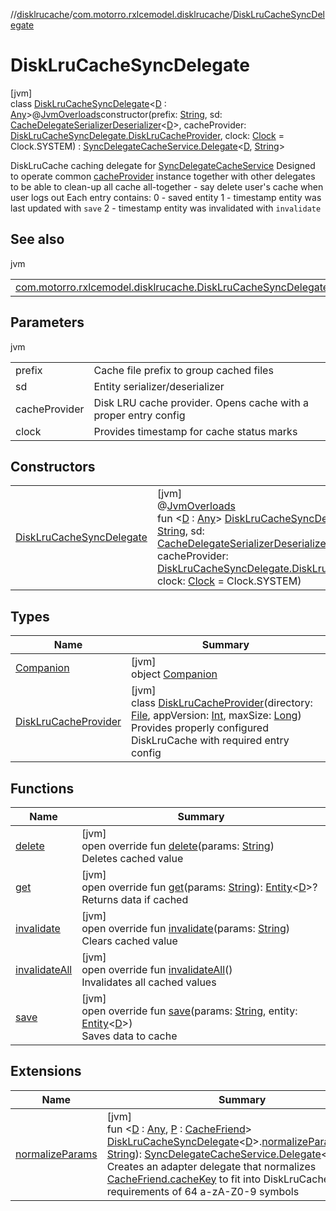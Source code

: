 //[disklrucache](../../../index.md)/[com.motorro.rxlcemodel.disklrucache](../index.md)/[DiskLruCacheSyncDelegate](index.md)

# DiskLruCacheSyncDelegate

[jvm]\
class [DiskLruCacheSyncDelegate](index.md)&lt;[D](index.md) : [Any](https://kotlinlang.org/api/latest/jvm/stdlib/kotlin/-any/index.html)&gt;@[JvmOverloads](https://kotlinlang.org/api/latest/jvm/stdlib/kotlin.jvm/-jvm-overloads/index.html)constructor(prefix: [String](https://kotlinlang.org/api/latest/jvm/stdlib/kotlin/-string/index.html), sd: [CacheDelegateSerializerDeserializer](../../../../base/base/com.motorro.rxlcemodel.base.service/-cache-delegate-serializer-deserializer/index.md)&lt;[D](index.md)&gt;, cacheProvider: [DiskLruCacheSyncDelegate.DiskLruCacheProvider](-disk-lru-cache-provider/index.md), clock: [Clock](../../../../base/base/com.motorro.rxlcemodel.base.entity/-clock/index.md) = Clock.SYSTEM) : [SyncDelegateCacheService.Delegate](../../../../base/base/com.motorro.rxlcemodel.base.service/-sync-delegate-cache-service/-delegate/index.md)&lt;[D](index.md), [String](https://kotlinlang.org/api/latest/jvm/stdlib/kotlin/-string/index.html)&gt; 

DiskLruCache caching delegate for [SyncDelegateCacheService](../../../../base/base/com.motorro.rxlcemodel.base.service/-sync-delegate-cache-service/index.md) Designed to operate common [cacheProvider](../../../../disklrucache/com.motorro.rxlcemodel.disklrucache/-disk-lru-cache-sync-delegate/cache-provider.md) instance together with other delegates to be able to clean-up all cache all-together - say delete user's cache when user logs out Each entry contains: 0 - saved entity 1 - timestamp entity was last updated with `save` 2 - timestamp entity was invalidated with `invalidate`

## See also

jvm

| | |
|---|---|
| [com.motorro.rxlcemodel.disklrucache.DiskLruCacheSyncDelegate.DiskLruCacheProvider](-disk-lru-cache-provider/index.md) |  |

## Parameters

jvm

| | |
|---|---|
| prefix | Cache file prefix to group cached files |
| sd | Entity serializer/deserializer |
| cacheProvider | Disk LRU cache provider. Opens cache with a proper entry config |
| clock | Provides timestamp for cache status marks |

## Constructors

| | |
|---|---|
| [DiskLruCacheSyncDelegate](-disk-lru-cache-sync-delegate.md) | [jvm]<br>@[JvmOverloads](https://kotlinlang.org/api/latest/jvm/stdlib/kotlin.jvm/-jvm-overloads/index.html)<br>fun &lt;[D](index.md) : [Any](https://kotlinlang.org/api/latest/jvm/stdlib/kotlin/-any/index.html)&gt; [DiskLruCacheSyncDelegate](-disk-lru-cache-sync-delegate.md)(prefix: [String](https://kotlinlang.org/api/latest/jvm/stdlib/kotlin/-string/index.html), sd: [CacheDelegateSerializerDeserializer](../../../../base/base/com.motorro.rxlcemodel.base.service/-cache-delegate-serializer-deserializer/index.md)&lt;[D](index.md)&gt;, cacheProvider: [DiskLruCacheSyncDelegate.DiskLruCacheProvider](-disk-lru-cache-provider/index.md), clock: [Clock](../../../../base/base/com.motorro.rxlcemodel.base.entity/-clock/index.md) = Clock.SYSTEM) |

## Types

| Name | Summary |
|---|---|
| [Companion](-companion/index.md) | [jvm]<br>object [Companion](-companion/index.md) |
| [DiskLruCacheProvider](-disk-lru-cache-provider/index.md) | [jvm]<br>class [DiskLruCacheProvider](-disk-lru-cache-provider/index.md)(directory: [File](https://docs.oracle.com/javase/8/docs/api/java/io/File.html), appVersion: [Int](https://kotlinlang.org/api/latest/jvm/stdlib/kotlin/-int/index.html), maxSize: [Long](https://kotlinlang.org/api/latest/jvm/stdlib/kotlin/-long/index.html))<br>Provides properly configured DiskLruCache with required entry config |

## Functions

| Name | Summary |
|---|---|
| [delete](delete.md) | [jvm]<br>open override fun [delete](delete.md)(params: [String](https://kotlinlang.org/api/latest/jvm/stdlib/kotlin/-string/index.html))<br>Deletes cached value |
| [get](get.md) | [jvm]<br>open override fun [get](get.md)(params: [String](https://kotlinlang.org/api/latest/jvm/stdlib/kotlin/-string/index.html)): [Entity](../../../../base/base/com.motorro.rxlcemodel.base.entity/-entity/index.md)&lt;[D](index.md)&gt;?<br>Returns data if cached |
| [invalidate](invalidate.md) | [jvm]<br>open override fun [invalidate](invalidate.md)(params: [String](https://kotlinlang.org/api/latest/jvm/stdlib/kotlin/-string/index.html))<br>Clears cached value |
| [invalidateAll](invalidate-all.md) | [jvm]<br>open override fun [invalidateAll](invalidate-all.md)()<br>Invalidates all cached values |
| [save](save.md) | [jvm]<br>open override fun [save](save.md)(params: [String](https://kotlinlang.org/api/latest/jvm/stdlib/kotlin/-string/index.html), entity: [Entity](../../../../base/base/com.motorro.rxlcemodel.base.entity/-entity/index.md)&lt;[D](index.md)&gt;)<br>Saves data to cache |

## Extensions

| Name | Summary |
|---|---|
| [normalizeParams](../normalize-params.md) | [jvm]<br>fun &lt;[D](../normalize-params.md) : [Any](https://kotlinlang.org/api/latest/jvm/stdlib/kotlin/-any/index.html), [P](../normalize-params.md) : [CacheFriend](../../../../base/base/com.motorro.rxlcemodel.base.service/-cache-friend/index.md)&gt; [DiskLruCacheSyncDelegate](index.md)&lt;[D](../normalize-params.md)&gt;.[normalizeParams](../normalize-params.md)(prefix: [String](https://kotlinlang.org/api/latest/jvm/stdlib/kotlin/-string/index.html)): [SyncDelegateCacheService.Delegate](../../../../base/base/com.motorro.rxlcemodel.base.service/-sync-delegate-cache-service/-delegate/index.md)&lt;[D](../normalize-params.md), [P](../normalize-params.md)&gt;<br>Creates an adapter delegate that normalizes [CacheFriend.cacheKey](../../../../base/base/com.motorro.rxlcemodel.base.service/-cache-friend/cache-key.md) to fit into DiskLruCache requirements of 64 a-zA-Z0-9 symbols |
